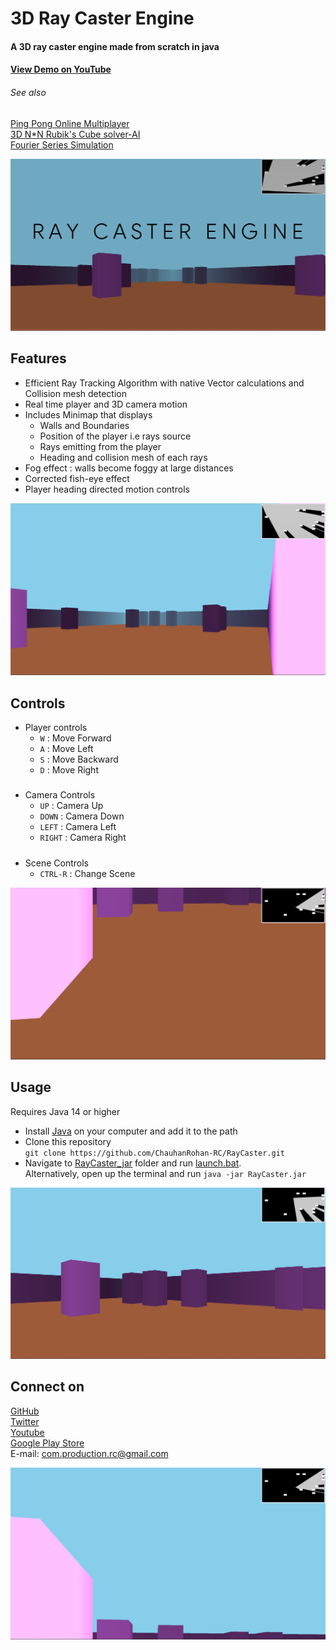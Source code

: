 # 3D Ray Caster Engine

#### A 3D ray caster engine made from scratch in java

#### [View Demo on YouTube](https://youtu.be/csJf_iHPrm0)

###### See also
[Ping Pong Online Multiplayer](https://github.com/ChauhanRohan-RC/Ping-Pong-AI.git)  
[3D N*N Rubik's Cube solver-AI](https://github.com/ChauhanRohan-RC/Cube.git)  
[Fourier Series Simulation](https://github.com/ChauhanRohan-RC/Fourier-Series.git)  


![Cover](graphics/thumb.png)

## Features
* Efficient Ray Tracking Algorithm with native Vector calculations and Collision mesh detection
* Real time player and 3D camera motion
* Includes Minimap that displays 
  * Walls and Boundaries
  * Position of the player i.e rays source
  * Rays emitting from the player
  * Heading and collision mesh of each rays
* Fog effect : walls become foggy at large distances
* Corrected fish-eye effect
* Player heading directed motion controls

![](graphics/fog_low.png)

## Controls
* Player controls
  * `W` : Move Forward
  * `A` : Move Left
  * `S` : Move Backward
  * `D` : Move Right
#####
* Camera Controls
  * `UP` : Camera Up
  * `DOWN` : Camera Down
  * `LEFT` : Camera Left
  * `RIGHT` : Camera Right
#####
* Scene Controls
  * `CTRL-R` : Change Scene

![](graphics/camera_down.png)

## Usage
Requires Java 14 or higher
* Install [Java](https://www.oracle.com/in/java/technologies/downloads/) on your computer and add it to the path
* Clone this repository  
  `git clone https://github.com/ChauhanRohan-RC/RayCaster.git`
* Navigate to [RayCaster_jar](out/artifacts/RayCaster_jar) folder and run [launch.bat](out/artifacts/RayCaster_jar/launch.bat).  
  Alternatively, open up the terminal and run `java -jar RayCaster.jar`

![](graphics/far.png)

## Connect on

[GitHub](https://github.com/ChauhanRohan-RC)  
[Twitter](https://twitter.com/0rc_studio)  
[Youtube](https://www.youtube.com/channel/UCmyvutGWtyBRva_jrZfyORA)  
[Google Play Store](https://play.google.com/store/apps/dev?id=7315303590538030232)  
E-mail: com.production.rc@gmail.com

![](graphics/camera_up.png)
